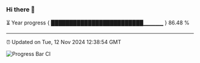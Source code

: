 ### Hi there 👋

⏳ Year progress { █████████████████████████▁▁▁▁▁ } 86.48 %

---

⏰ Updated on Tue, 12 Nov 2024 12:38:54 GMT

![Progress Bar CI](https://github.com/liununu/liununu/workflows/Progress%20Bar%20CI/badge.svg)

